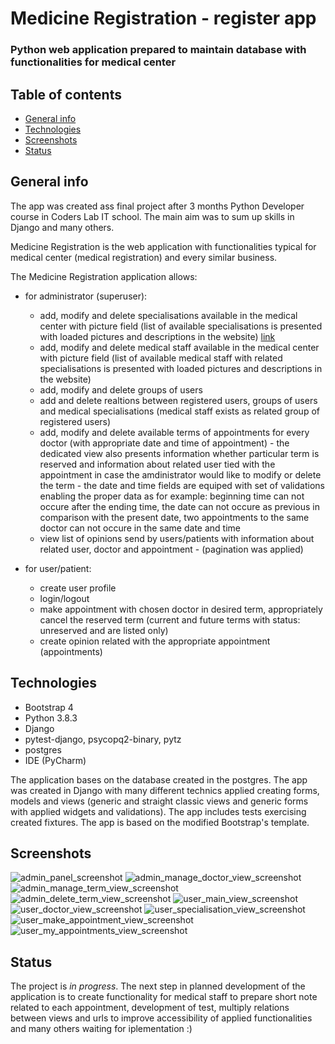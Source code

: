 # Medicine Registration - register app

### Python web application prepared to maintain database with functionalities for medical center

## Table of contents

* [General info](#general-info)
* [Technologies](#technologies)
* [Screenshots](#screenshots)
* [Status](#status)

## General info

The app was created ass final project after 3 months Python Developer course in Coders Lab IT school. The main aim was to sum up skills in Django and many others.

Medicine Registration is the web application with functionalities typical for medical center (medical registration) and every similar business.

The Medicine Registration application allows:

* for administrator (superuser):
    * add, modify and delete specialisations available in the medical center with picture field (list of available specialisations is presented with loaded pictures 
        and descriptions in the website) [link](!admin_panel_screenshot)
    * add, modify and delete medical staff available in the medical center with picture field (list of available medical staff with related specialisations is presented 
        with loaded pictures and descriptions in the website)
    * add, modify and delete groups of users
    * add and delete realtions between registered users, groups of users and medical specialisations (medical staff exists as related group of registered users)
    * add, modify and delete available terms of appointments for every doctor (with appropriate date and time of appointment) - the dedicated view also presents information 
         whether particular term is reserved and information about related user tied with the appointment in case the amdinistrator would like to modify or delete the term - the date and time fields are equiped with set of validations enabling the proper data as for example: beginning time can not occure after the ending time, the date 
         can not occure as previous in comparison with the present date, two appointments to the same doctor can not occure in the same date and time
    * view list of opinions send by users/patients with information about related user, doctor and appointment - (pagination was applied)

* for user/patient:
   * create user profile
   * login/logout
   * make appointment with chosen doctor in desired term, appropriately cancel the reserved term (current and future terms with status: unreserved and are listed only)
   * create opinion related with the appropriate appointment (appointments)


## Technologies

* Bootstrap 4
* Python 3.8.3
* Django
* pytest-django, psycopq2-binary, pytz
* postgres
* IDE (PyCharm)

The application bases on the database created in the postgres. The app was created in Django with many different technics applied creating forms, models and views (generic 
and straight classic views and generic forms with applied widgets and validations). The app includes tests exercising created fixtures. 
The app is based on the modified Bootstrap's template.


## Screenshots

![admin_panel_screenshot](./img_readme/admin_admin_panel.png)
![admin_manage_doctor_view_screenshot](./img_readme/admin_manage_doctor_view.png)
![admin_manage_term_view_screenshot](./img_readme/admin_manage_term_view.png)
![admin_delete_term_view_screenshot](./img_readme/admin_delete_term_view.png)
![user_main_view_screenshot](./img_readme/user_main_view.png)
![user_doctor_view_screenshot](./img_readme/user_doctor_view.png)
![user_specialisation_view_screenshot](./img_readme/user_specialisation_view.png)
![user_make_appointment_view_screenshot](./img_readme/user_make_appointment_view.png)
![user_my_appointments_view_screenshot](./img_readme/user_my_appointments_view.png)


## Status

The project is _in progress_. The next step in planned development of the application is to create functionality for medical staff to prepare short note related to each appointment, development of test,
multiply relations between views and urls to improve accessibility of applied functionalities and many others waiting for iplementation :)





